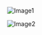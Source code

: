 ![Image1](https://github.com/kyle-andrus/RIP/blob/master/PressKit/presskit1.png)

![Image2](https://github.com/kyle-andrus/RIP/blob/master/PressKit/presskit2.png)
